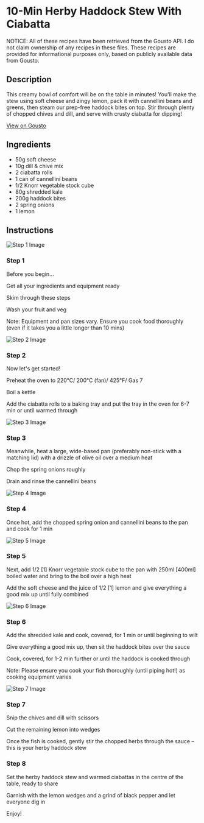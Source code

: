 # 10-Min Herby Haddock Stew With Ciabatta

NOTICE: All of these recipes have been retrieved from the Gousto API. I do not claim ownership of any recipes in these files. These recipes are provided for informational purposes only, based on publicly available data from Gousto.

## Description

This creamy bowl of comfort will be on the table in minutes! You'll make the stew using soft cheese and zingy lemon, pack it with cannellini beans and greens, then steam our prep-free haddock bites on top. Stir through plenty of chopped chives and dill, and serve with crusty ciabatta for dipping!

[View on Gousto](https://www.gousto.co.uk/recipes/cookbook/10-min-herby-haddock-stew-with-ciabatta)

## Ingredients

- 50g soft cheese
- 10g dill & chive mix
- 2 ciabatta rolls 
- 1 can of cannellini beans
- 1/2 Knorr vegetable stock cube
- 80g shredded kale
- 200g haddock bites
- 2 spring onions
- 1 lemon

## Instructions

![Step 1 Image](https://production-media.gousto.co.uk/cms/recipe-step-image/1848.-step-1-x200.jpg)

### Step 1

Before you begin...


Get all your ingredients and equipment ready


Skim through these steps


Wash your fruit and veg


Note: <span class="text-highlight">Equipment</span> and pan sizes vary. Ensure you cook food thoroughly (even if it takes you a little longer than 10 mins)

![Step 2 Image](https://production-media.gousto.co.uk/cms/recipe-step-image/1848.-step-2.new-x200.jpg)

### Step 2

Now let's get started!


Preheat the oven to 220°C/ 200°C (fan)/ 425°F/ Gas 7


Boil a kettle


Add the ciabatta rolls to a baking tray and put the tray in the oven for 6-7 min or until warmed through

![Step 3 Image](https://production-media.gousto.co.uk/cms/recipe-step-image/1848.-step-3-x200.jpg)

### Step 3

Meanwhile, heat a large, wide-based pan <span class="text-highlight">(preferably non-stick with a matching lid)</span> with a drizzle of olive oil over a medium heat


Chop the spring onions roughly


Drain and rinse the cannellini beans

![Step 4 Image](https://production-media.gousto.co.uk/cms/recipe-step-image/1848.-step-4-x200.jpg)

### Step 4

Once hot, add the chopped spring onion and cannellini beans to the pan and cook for 1 min

![Step 5 Image](https://production-media.gousto.co.uk/cms/recipe-step-image/1848.-step-5-x200.jpg)

### Step 5

<span class="text-highlight">Next, add</span> 1/2 <span class="text-danger">[1]</span> <span class="text-highlight">Knorr</span> vegetable stock cube to the pan with 250ml <span class="text-danger">[400ml]</span> boiled water and bring to the boil over a high heat


Add the soft cheese and the juice of 1/2<span class="text-danger"> [1]</span> lemon and give everything a good mix up until fully combined

![Step 6 Image](https://production-media.gousto.co.uk/cms/recipe-step-image/1848.-step-6-x200.jpg)

### Step 6

Add the <span class="text-highlight">shredded kale</span> and cook, covered, for 1 min or until beginning to wilt


Give everything a good mix up, then sit the haddock bites over the sauce


Cook, covered, for 1-2 min further or until the haddock is cooked through


Note: <span class="text-highlight">Please</span> ensure you cook your fish thoroughly (until piping hot!) as cooking equipment varies

![Step 7 Image](https://production-media.gousto.co.uk/cms/recipe-step-image/1848.-step-7-x200.jpg)

### Step 7

<span class="text-highlight">Snip</span> the chives and dill with scissors


Cut the remaining lemon into wedges


Once the fish is cooked, gently stir the chopped herbs through the sauce – this is your herby haddock stew

### Step 8

Set the herby haddock stew and warmed ciabattas in the centre of the table, ready to share


Garnish with the lemon wedges and a grind of black pepper and let everyone dig in


Enjoy!

